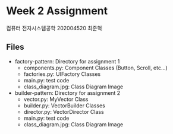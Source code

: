 # Week 2 Assignment
컴퓨터 전자시스템공학 202004520 최준혁

## Files
* factory-pattern: Directory for assignment 1
  * components.py: Component Classes (Button, Scroll, etc...)
  * factories.py: UIFactory Classes
  * main.py: test code
  * class_diagram.jpg: Class Diagram Image
* builder-pattern: Directory for assignment 2
  * vector.py: MyVector Class
  * builder.py: VectorBuilder Classes
  * director.py: VectorDirector Class
  * main.py: test code
  * class_diagram.jpg: Class Diagram Image
